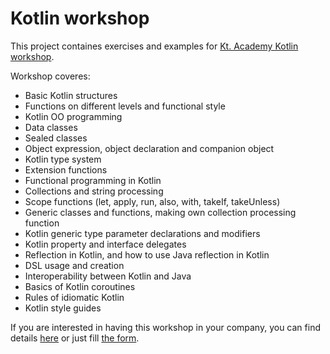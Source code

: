 
# Kotlin workshop

This project containes exercises and examples for [Kt. Academy Kotlin workshop](https://kt.academy/Kotlin_in_Backend).

Workshop coveres:
* Basic Kotlin structures
* Functions on different levels and functional style
* Kotlin OO programming
* Data classes
* Sealed classes
* Object expression, object declaration and companion object
* Kotlin type system
* Extension functions
* Functional programming in Kotlin
* Collections and string processing
* Scope functions (let, apply, run, also, with, takeIf, takeUnless)
* Generic classes and functions, making own collection processing function
* Kotlin generic type parameter declarations and modifiers
* Kotlin property and interface delegates
* Reflection in Kotlin, and how to use Java reflection in Kotlin
* DSL usage and creation
* Interoperability between Kotlin and Java
* Basics of Kotlin coroutines
* Rules of idiomatic Kotlin
* Kotlin style guides

If you are interested in having this workshop in your company, you can find details [here](https://kt.academy/Kotlin_in_Backend) or just fill [the form](https://marcinmoskala.typeform.com/to/StT0w1).
